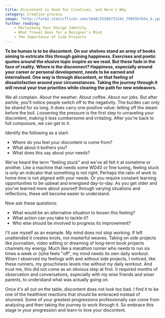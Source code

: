 ```yaml
---
title: Discontent is Good for Creatives, and Here's Why
category: Creative process
image: "http://farm2.staticflickr.com/1648/25586731542_79955b7b5a_b.jpg"
further_reading:
    - Reclaiming Your Design Identity
    - What Travel Does for a Designer's Mind
    - The Importance of Side Projects
---
```

**To be human is to be discontent. On our shelves stand an army of books aiming to extricate this through gaining happiness. Exercises and poetic quotes around the elusive topic inspire as we read. But these fade in the face of reality. Where is the disconnect? Happiness, especially around your career or personal development, needs to be earned and internalised. One way is through discontent, or that feeling of dissatisfaction around your circumstances. Taking the journey through it will reveal your true priorities while clearing the path for new endeavors.** 

We all complain. About the weather. About coffee. About our jobs. But after awhile, you'll notice people switch off to the negativity. The burden can only be shared for so long. It does carry one positive value: letting off the steam before the boil. Loosening the pressure is the first step to unraveling your discontent, making it less cumbersome and irritating. After you're back to full composure, we can get to it. 

Identify the following as a start:  

 *  Where do you feel your discontent is come from?  
 *  What about it bothers you?  
 *  What does this say about your needs?  

We've heard the term "feeling stuck" and we've all felt it at sometime or another. Like a machine that needs some WD40 or fine tuning, feeling stuck is only an indicator that something is not right. Perhaps the ratio of work to home time is not aligned with your needs. Or you require constant learning opportunities to be upbeat and energised day-to-day. As you get older and you've learned more about yourself through varying situations and reflections, these will become easier to understand. 

Now ask these questions:  

 *  What would be an alternative situation to lessen this feeling?  
 *  What action can you take to tackle it?  
 *  Who else should be involved to progress its improvement?  

I'll use myself as an example. My mind does not stop working. If left unattended it creates knots, not masterful weaves. Taking on side projects like journalism, video editing or dreaming of long-term book projects channels my energy. Much like a marathon runner who needs to run six times a week or (s)he feels "off", my mind needs its own daily workout. When I observed my feelings with and without side projects, I noticed, like these runners, my grouchiness levels rise without my daily workout. And trust me, this did not come as an obvious step at first. It required months of observation and conversations, especially with my wise friends and wiser parents, to understand what was actually going on. 

Once it's all out on the table, discontent does not look too bad. I find it to be one of the healthiest reactions that should be embraced instead of shunned. Some of your greatest progressions professionally can come from analysing and then taking the journey to work through it. So embrace this stage in your progression and learn to love your discontent. 